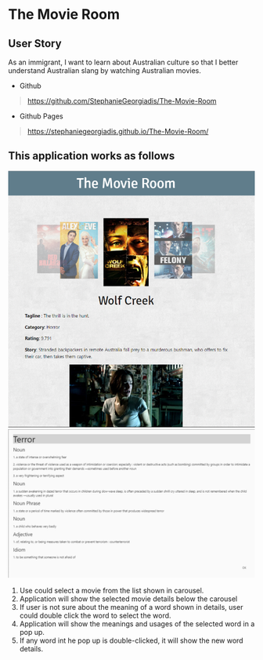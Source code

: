 # The Movie Room

## User Story
As an immigrant, I want to learn about Australian culture so that I better understand Australian slang by watching Australian movies.

-  Github
> https://github.com/StephanieGeorgiadis/The-Movie-Room

-  Github Pages
> https://stephaniegeorgiadis.github.io/The-Movie-Room/

 
 ## This application works as follows

 ![picture alt](assets\images\HomePage.png "Home Page")
 ![picture alt](assets\images\Dictionary.png "Dictionary")

1. Use could select a movie from the list shown in carousel.
2. Application will show the selected movie details below the carousel
3. If user is not sure about the meaning of a word shown in details, user could double click the word to select the word.
4. Application will show the meanings and usages of the selected word in a pop up.
5. If any word int he pop up is double-clicked, it will show the new word details.
